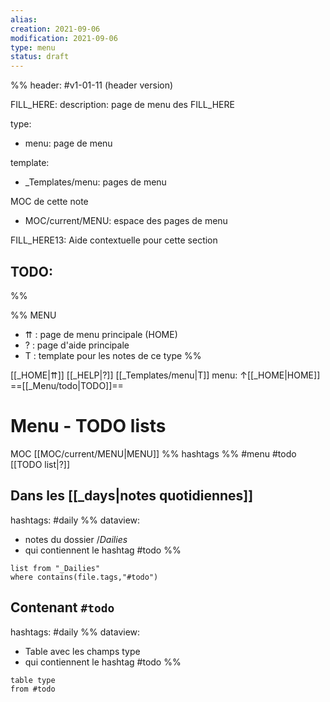 ```yaml
---
alias:
creation: 2021-09-06
modification: 2021-09-06
type: menu
status: draft
---
```


%%
header: #v1-01-11 (header version)

FILL_HERE:
description: page de menu des FILL_HERE

type:
- menu: page de menu

template:
- _Templates/menu: pages de menu

MOC de cette note
- MOC/current/MENU: espace des pages de menu

FILL_HERE13:
Aide contextuelle pour cette section

TODO:
- 
%%

%% MENU
- ⇈ : page de menu principale (HOME)
- ? : page d'aide principale
- T : template pour les notes de ce type
%%

[[_HOME|⇈]] [[_HELP|?]] [[_Templates/menu|T]] menu: ↑[[_HOME|HOME]] ==[[_Menu/todo|TODO]]==

# Menu - TODO lists
MOC [[MOC/current/MENU|MENU]] %% hashtags %% #menu #todo [[TODO list|?]]

## Dans les [[_days|notes quotidiennes]]
hashtags: #daily
%%
dataview:
- notes du dossier /_Dailies_
- qui contiennent le hashtag #todo
%%

```dataview
list from "_Dailies"
where contains(file.tags,"#todo")
```
## Contenant `#todo`
hashtags: #daily
%%
dataview:
- Table avec les champs type
- qui contiennent le hashtag #todo
%%

```dataview
table type
from #todo
```

